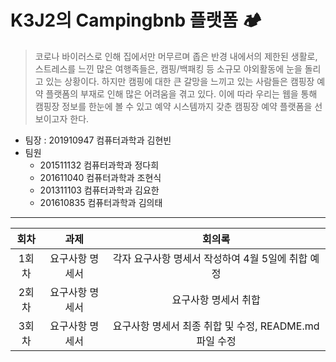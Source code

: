 # K3J2의 Campingbnb 플랫폼 🏕



> 코로나 바이러스로 인해 집에서만 머무르며 좁은 반경 내에서의 제한된 생활로, 스트레스를 느낀 많은 여행족들은, 캠핑/백패킹 등 소규모 야외활동에 눈을 돌리고 있는 상황이다.
하지만 캠핑에 대한 큰 갈망을 느끼고 있는 사람들은 캠핑장 예약 플랫폼의 부재로 인해 많은 어려움을 겪고 있다.
이에 따라 우리는 웹을 통해 캠핑장 정보를 한눈에 볼 수 있고 예약 시스템까지 갖춘 캠핑장 예약 플랫폼을 선보이고자 한다.



- 팀장 : 201910947 컴퓨터과학과 김현빈
- 팀원
    - 201511132 컴퓨터과학과 정다희
    - 201611040 컴퓨터과학과 조현식
    - 201311103 컴퓨터과학과 김요한
    - 201610835 컴퓨터과학과 김의태

---

|회차|과제|회의록|
|:---:|:---:|:---:|
|1회차|요구사항 명세서|각자 요구사항 명세서 작성하여 4월 5일에 취합 예정|
|2회차|요구사항 명세서|요구사항 명세서 취합|
|3회차|요구사항 명세서|요구사항 명세서 최종 취합 및 수정, README.md 파일 수정|
